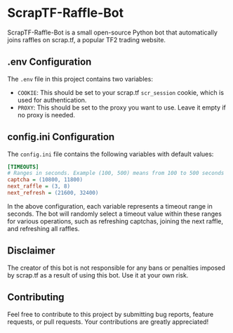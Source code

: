 # ScrapTF-Raffle-Bot

ScrapTF-Raffle-Bot is a small open-source Python bot that automatically joins raffles on scrap.tf, a popular TF2 trading website.

## .env Configuration

The `.env` file in this project contains two variables:

- `COOKIE`: This should be set to your scrap.tf `scr_session` cookie, which is used for authentication.
- `PROXY`: This should be set to the proxy you want to use. Leave it empty if no proxy is needed.

## config.ini Configuration

The `config.ini` file contains the following variables with default values:

```ini
[TIMEOUTS]
# Ranges in seconds. Example (100, 500) means from 100 to 500 seconds
captcha = (10800, 11800)
next_raffle = (3, 8)
next_refresh = (21600, 32400)
```

In the above configuration, each variable represents a timeout range in seconds. The bot will randomly select a timeout value within these ranges for various operations, such as refreshing captchas, joining the next raffle, and refreshing all raffles.

## Disclaimer

The creator of this bot is not responsible for any bans or penalties imposed by scrap.tf as a result of using this bot. Use it at your own risk.

## Contributing

Feel free to contribute to this project by submitting bug reports, feature requests, or pull requests. Your contributions are greatly appreciated!

